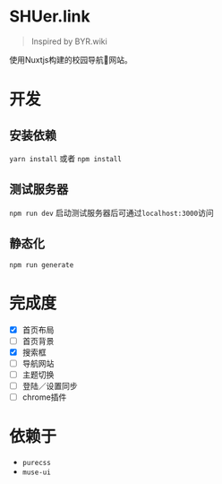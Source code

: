 # SHUer.link

> Inspired by BYR.wiki

使用Nuxtjs构建的校园导航网站。

# 开发

## 安装依赖

`yarn install` 或者 `npm install`

## 测试服务器

`npm run dev`
启动测试服务器后可通过`localhost:3000`访问

## 静态化

`npm run generate`

# 完成度

- [x] 首页布局
- [ ] 首页背景
- [x] 搜索框
- [ ] 导航网站
- [ ] 主题切换
- [ ] 登陆／设置同步
- [ ] chrome插件

# 依赖于

* `purecss`
* `muse-ui`
